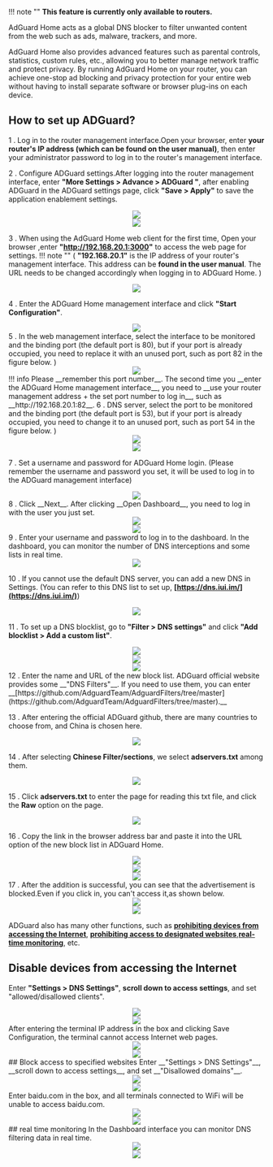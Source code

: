 !!! note ""
	__This feature is currently only available to routers.__

AdGuard Home acts as a global DNS blocker to filter unwanted content from the web such as ads, malware, trackers, and more. 

AdGuard Home also provides advanced features such as parental controls, statistics, custom rules, etc., allowing you to better manage network traffic and protect privacy. By running AdGuard Home on your router, you can achieve one-stop ad blocking and privacy protection for your entire web without having to install separate software or browser plug-ins on each device.
## How to set up ADGuard?

1 . Log in to the router management interface.Open your browser, enter __your router's IP address (which can be found on the user manual)__, then enter your administrator  password to log in to the router's management interface.

2 . Configure ADGuard settings.After logging into the router management interface, enter __"More Settings > Advance > ADGuard "__, after enabling ADGuard in the ADGuard settings page, click __"Save > Apply"__ to save the application enablement settings.
<div style="text-align: center;">
	<img class="boxshadow" src="/images/adguard000.png">
</div>
<div style="text-align: center;">
	<img class="boxshadow" src="/images/adguard002.png">
</div>

3 . When using the AdGuard Home web client for the first time, Open your browser ,enter __"http://192.168.20.1:3000"__ to access the web page for settings. 
!!! note ""
	( __"192.168.20.1"__ is the IP address of your router's management interface. This address can be __found in the user manual__. The URL needs to be changed accordingly when logging in to ADGuard Home. )

<div style="text-align: center;">
	<img class="boxshadow" src="/images/adguard003.png">
</div>

4 . Enter the ADGuard Home management interface and click __"Start Configuration"__.

<div style="text-align: center;">
	<img class="boxshadow" src="/images/adguard004.png">
</div>
5 . In the web management interface, select the interface to be monitored and the binding port (the default port is 80), but if your port is already occupied, you need to replace it with an unused port, such as port 82 in the figure below. )

<div style="text-align: center;">
	<img class="boxshadow" src="/images/adguard005.png">
</div>
!!! info
	Please __remember this port number__. The second time you __enter the ADGuard Home management interface__, you need to __use your router management address + the set port number to log in__, such as __http://192.168.20.1:82__.
6 . DNS server, select the port to be monitored and the binding port (the default port is 53), but if your port is already occupied, you need to change it to an unused port, such as port 54 in the figure below. )

<div style="text-align: center;">
	<img class="boxshadow" src="/images/adguard006.png">
</div>

<div style="text-align: center;">
	<img class="boxshadow" src="/images/adguard007.png">
</div>

7 . Set a username and password for ADGuard Home login. (Please remember the username and password you set, it will be used to log in to the ADGuard management interface)
<div style="text-align: center;">
	<img class="boxshadow" src="/images/adguard008.png">
</div>
8 . Click __Next__. After clicking __Open Dashboard__, you need to log in with the user you just set.
<div style="text-align: center;">
	<img class="boxshadow" src="/images/adguard009.png">
</div>

<div style="text-align: center;">
	<img class="boxshadow" src="/images/adguard010.png">
</div>
9 . Enter your username and password to log in to the dashboard. In the dashboard, you can monitor the number of DNS interceptions and some lists in real time.
<div style="text-align: center;">
	<img class="boxshadow" src="/images/adguard011.png">
</div>

10 . If you cannot use the default DNS server, you can add a new DNS in Settings. (You can refer to this DNS list to set up, __[https://dns.iui.im/](https://dns.iui.im/)__)
<div style="text-align: center;">
	<img class="boxshadow" src="/images/adguard014.png">
</div>


11 . To set up a DNS blocklist, go to __"Filter > DNS settings"__ and click __"Add blocklist > Add a custom list"__.
<div style="text-align: center;">
	<img class="boxshadow" src="/images/adguard029.png">
</div>
<div style="text-align: center;">
	<img class="boxshadow" src="/images/adguard030.png">
</div>
<div style="text-align: center;">
	<img class="boxshadow" src="/images/adguard033.png">
</div>
12 . Enter the name and URL of the new block list. ADGuard official website provides some __"DNS Filters"__. If you need to use them, you can enter __[https://github.com/AdguardTeam/AdguardFilters/tree/master](https://github.com/AdguardTeam/AdguardFilters/tree/master).__


13 . After entering the official ADGuard github, there are many countries to choose from, and China is chosen here.
<div style="text-align: center;">
	<img class="boxshadow" src="/images/adguard025.png">
</div>

14 . After selecting __Chinese Filter/sections__, we select __adservers.txt__ among them.
<div style="text-align: center;">
	<img class="boxshadow" src="/images/adguard026.png">
</div>

15 . Click __adservers.txt__ to enter the page for reading this txt file, and click the __Raw__ option on the page.
<div style="text-align: center;">
	<img class="boxshadow" src="/images/adguard027.png">
</div>

16 . Copy the link in the browser address bar and paste it into the URL option of the new block list in ADGuard Home.
<div style="text-align: center;">
	<img class="boxshadow" src="/images/adguard028.png">
</div>
<div style="text-align: center;">
	<img class="boxshadow" src="/images/adguard032.png">
</div>
<div style="text-align: center;">
	<img class="boxshadow" src="/images/adguard034.png">
</div>
17 . After the addition is successful, you can see that the advertisement is blocked.Even if you click in, you can't access it,as shown below.
<div style="text-align: center;">
	<img class="boxshadow" src="/images/adguard022.png">
</div>
<div style="text-align: center;">
	<img class="boxshadow" src="/images/adguard035.png">
</div>

ADGuard also has many other functions, such as __[prohibiting devices from accessing the Internet](/feature_guide/adguard/#disable-devices-from-accessing-the-internet)__, __[prohibiting access to designated websites](/feature_guide/adguard/#block-access-to-specified-websites)__,__[real-time monitoring](/feature_guide/adguard/#real-time-monitoring)__, etc.

## Disable devices from accessing the Internet
Enter __"Settings > DNS Settings"__, __scroll down to access settings__, and set "allowed/disallowed clients".
<div style="text-align: center;">
	<img class="boxshadow" src="/images/adguard024.png">
</div>
<div style="text-align: center;">
	<img class="boxshadow" src="/images/adguard023.png">
</div>
After entering the terminal IP address in the box and clicking Save Configuration, the terminal cannot access Internet web pages.
<div style="text-align: center;">
	<img class="boxshadow" src="/images/adguard015.png">
</div>
<div style="text-align: center;">
	<img class="boxshadow" src="/images/adguard017.png">
</div>
## Block access to specified websites
Enter __"Settings > DNS Settings"__, __scroll down to access settings__, and set __"Disallowed domains"__.
<div style="text-align: center;">
	<img class="boxshadow" src="/images/adguard024.png">
</div>
<div style="text-align: center;">
	<img class="boxshadow" src="/images/adguard023.png">
</div>
Enter baidu.com in the box, and all terminals connected to WiFi will be unable to access baidu.com.
<div style="text-align: center;">
	<img class="boxshadow" src="/images/adguard016.png">
</div>

<div style="text-align: center;">
	<img class="boxshadow" src="/images/adguard018.png">
</div>
## real time monitoring
In the Dashboard interface you can monitor DNS filtering data in real time.
<div style="text-align: center;">
	<img class="boxshadow" src="/images/adguard019.png">
</div>
<div style="text-align: center;">
	<img class="boxshadow" src="/images/adguard020.png">
</div>












